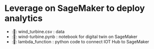 # Leverage on SageMaker to deploy analytics

* ::book:: wind_turbine.csv : data
* ::snake:: wind-turbine.pynb : notebook for digital twin on SageMaker
* ::snake:: lambda_function : python code to connect IOT Hub to SageMaker